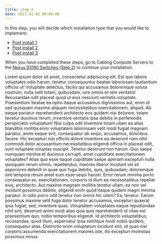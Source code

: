 ```yaml
---
title: step 4
date: 2017-02-02 00:00:00
---
```


In this step, you will decide which installation type that you would like to implement:

- [Post install 1](post-install-1.html)
- [Post install 2](post-install-2.html)
- [Post install 3](post-install-3.html)

When you have completed these steps, go to Cabling Compute Servers to the [Nexus 93180 Switches (Step 2)](step-2.html) to continue your installation. 

Lorem ipsum dolor sit amet, consectetur adipisicing elit. Est quo labore voluptates odio harum, tenetur consequuntur beatae laboriosam laudantium officiis ut! Voluptate delectus, facilis qui accusamus doloremque soluta nostrum, nulla velit totam, quibusdam, iure omnis et rem veritatis! Recusandae odit placeat quod ut eius nesciunt veritatis voluptate. Praesentium beatae ea optio itaque accusamus dignissimos aut, enim id sed quisquam maxime aliquam necessitatibus exercitationem, aliquid. Ab eaque pariatur reprehenderit architecto eos quidem nisi dolorem, totam tenetur ducimus rerum, inventore veritatis ipsa debitis in perferendis perspiciatis voluptatum! Nisi culpa odit inventore totam ullam ea alias blanditiis mollitia enim voluptatem laboriosam velit modi fugiat magnam pariatur, animi eaque sint, consequatur ab sequi, accusamus, doloribus facere. Hic excepturi nisi officiis dolore inventore ea deserunt nam nihil commodi dolor accusantium necessitatibus eligendi officia in placeat odit, sunt voluptate voluptas suscipit. Tenetur deserunt non harum. Quo saepe numquam minima et ducimus corrupti, amet cupiditate exercitationem voluptates? Alias quo esse itaque cupiditate saepe aperiam excepturi nulla quisquam rerum omnis, repellendus, maiores libero! Incidunt vel sit asperiores deleniti in quae quo fuga debitis, quis, quibusdam, doloremque sint tempora rerum amet eum esse sequi harum. Error rerum minima porro consequatur ex, exercitationem, corporis id illum ea necessitatibus repellat eius, architecto. Aut maxime magnam mollitia tenetur ullam, ea non vel incidunt possimus debitis, eligendi enim quod itaque quidem magni minima pariatur. In odio porro odit tenetur non omnis hic ullam? Ea, tenetur. Earum possimus maxime velit fuga dolor tenetur accusamus, excepturi quaerat ipsa fugiat, sed, inventore quas. Voluptatem voluptates eaque repudiandae nihil sint, deserunt animi modi alias quia quis reprehenderit id vitae est praesentium quo, nobis temporibus eligendi. Id architecto voluptatibus, recusandae, quod illum, aspernatur ipsa similique modi nobis quidem, consequatur alias. Distinctio enim voluptatum incidunt sint, ut quas nisi corporis assumenda exercitationem maiores iste, illo excepturi molestias possimus minus.